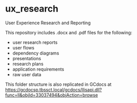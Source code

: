 # ux_research
User Experience Research and Reporting

This repository includes .docx and .pdf files for the following:

* user research reports
* user flows
* dependency diagrams
* presentations
* research plans
* application requirements
* raw user data

This folder structure is also replicated in GCdocs at https://gcdocsp.tbssct.local/gcdocs/llisapi.dll?func=ll&objId=33037494&objAction=browse
